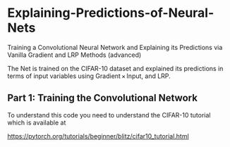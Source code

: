 # Explaining-Predictions-of-Neural-Nets
Training a Convolutional Neural Network and Explaining its Predictions via Vanilla Gradient and LRP Methods (advanced)

The Net is trained on the CIFAR-10 dataset and explained its predictions in terms of input variables using Gradient$\,\times\,$Input, and LRP.

## Part 1: Training the Convolutional Network

To understand this code you need to understand the CIFAR-10 tutorial which is available at

https://pytorch.org/tutorials/beginner/blitz/cifar10_tutorial.html

